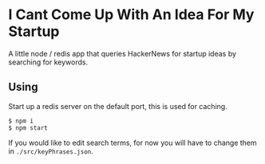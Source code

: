 # I Cant Come Up With An Idea For My Startup
A little node / redis app that queries HackerNews for startup ideas by searching for keywords.

## Using
Start up a redis server on the default port, this is used for caching.

```
$ npm i
$ npm start
```

If you would like to edit search terms, for now you will have to change them in `./src/keyPhrases.json`.
